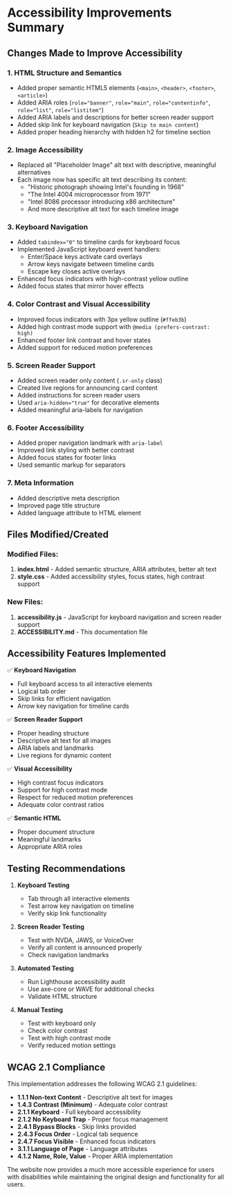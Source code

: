 # Accessibility Improvements Summary

## Changes Made to Improve Accessibility

### 1. **HTML Structure and Semantics**
- Added proper semantic HTML5 elements (`<main>`, `<header>`, `<footer>`, `<article>`)
- Added ARIA roles (`role="banner"`, `role="main"`, `role="contentinfo"`, `role="list"`, `role="listitem"`)
- Added ARIA labels and descriptions for better screen reader support
- Added skip link for keyboard navigation (`Skip to main content`)
- Added proper heading hierarchy with hidden h2 for timeline section

### 2. **Image Accessibility**
- Replaced all "Placeholder Image" alt text with descriptive, meaningful alternatives
- Each image now has specific alt text describing its content:
  - "Historic photograph showing Intel's founding in 1968"
  - "The Intel 4004 microprocessor from 1971"
  - "Intel 8086 processor introducing x86 architecture"
  - And more descriptive alt text for each timeline image

### 3. **Keyboard Navigation**
- Added `tabindex="0"` to timeline cards for keyboard focus
- Implemented JavaScript keyboard event handlers:
  - Enter/Space keys activate card overlays
  - Arrow keys navigate between timeline cards
  - Escape key closes active overlays
- Enhanced focus indicators with high-contrast yellow outline
- Added focus states that mirror hover effects

### 4. **Color Contrast and Visual Accessibility**
- Improved focus indicators with 3px yellow outline (`#ffeb3b`)
- Added high contrast mode support with `@media (prefers-contrast: high)`
- Enhanced footer link contrast and hover states
- Added support for reduced motion preferences

### 5. **Screen Reader Support**
- Added screen reader only content (`.sr-only` class)
- Created live regions for announcing card content
- Added instructions for screen reader users
- Used `aria-hidden="true"` for decorative elements
- Added meaningful aria-labels for navigation

### 6. **Footer Accessibility**
- Added proper navigation landmark with `aria-label`
- Improved link styling with better contrast
- Added focus states for footer links
- Used semantic markup for separators

### 7. **Meta Information**
- Added descriptive meta description
- Improved page title structure
- Added language attribute to HTML element

## Files Modified/Created

### Modified Files:
1. **index.html** - Added semantic structure, ARIA attributes, better alt text
2. **style.css** - Added accessibility styles, focus states, high contrast support

### New Files:
1. **accessibility.js** - JavaScript for keyboard navigation and screen reader support
2. **ACCESSIBILITY.md** - This documentation file

## Accessibility Features Implemented

✅ **Keyboard Navigation**
- Full keyboard access to all interactive elements
- Logical tab order
- Skip links for efficient navigation
- Arrow key navigation for timeline cards

✅ **Screen Reader Support**
- Proper heading structure
- Descriptive alt text for all images
- ARIA labels and landmarks
- Live regions for dynamic content

✅ **Visual Accessibility**
- High contrast focus indicators
- Support for high contrast mode
- Respect for reduced motion preferences
- Adequate color contrast ratios

✅ **Semantic HTML**
- Proper document structure
- Meaningful landmarks
- Appropriate ARIA roles

## Testing Recommendations

1. **Keyboard Testing**
   - Tab through all interactive elements
   - Test arrow key navigation on timeline
   - Verify skip link functionality

2. **Screen Reader Testing**
   - Test with NVDA, JAWS, or VoiceOver
   - Verify all content is announced properly
   - Check navigation landmarks

3. **Automated Testing**
   - Run Lighthouse accessibility audit
   - Use axe-core or WAVE for additional checks
   - Validate HTML structure

4. **Manual Testing**
   - Test with keyboard only
   - Check color contrast
   - Test with high contrast mode
   - Verify reduced motion settings

## WCAG 2.1 Compliance

This implementation addresses the following WCAG 2.1 guidelines:

- **1.1.1 Non-text Content** - Descriptive alt text for images
- **1.4.3 Contrast (Minimum)** - Adequate color contrast
- **2.1.1 Keyboard** - Full keyboard accessibility
- **2.1.2 No Keyboard Trap** - Proper focus management
- **2.4.1 Bypass Blocks** - Skip links provided
- **2.4.3 Focus Order** - Logical tab sequence
- **2.4.7 Focus Visible** - Enhanced focus indicators
- **3.1.1 Language of Page** - Language attributes
- **4.1.2 Name, Role, Value** - Proper ARIA implementation

The website now provides a much more accessible experience for users with disabilities while maintaining the original design and functionality for all users.
